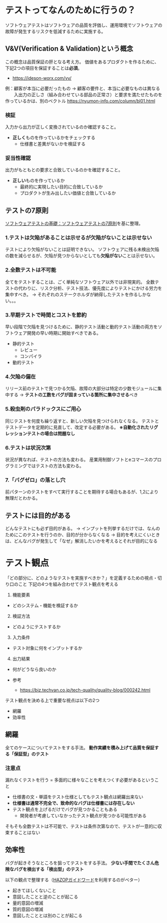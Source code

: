 # テストってなんのために行うの？
ソフトウェアテストはソフトウェアの品質を評価し、運用環境でソフトウェアの故障が発生するリスクを低減するために実施する。

## V&V(Verification & Validation)という概念
この概念は品質保証の肝となる考え方。
価値をあるプロダクトを作るために、下記2つの項目を保証することは**必須**。

- https://ideson-worx.com/vv/

例：顧客が本当に必要だったもの
    -> 顧客の要件と、本当に必要なものは異なる
    　　入出力の正しさ（組み合わせている部品の正常さ）と要求を満たせたものを作っているかは、別のベクトル
    https://nyumon-info.com/column/bl01.html

### 検証
入力から出力が正しく変換されているのか確認すること。
- **正しく**ものを作っているかをチェックする
  - 仕様書と差異がないかを検証する

### 妥当性確認
出力がもともとの要求と合致しているのかを確認すること。
- **正しい**ものを作っているか
  - 最終的に実現したい目的に合致しているか
  - プロダクトが生み出したい価値と合致しているか

## テストの7原則
[ソフトウェアテストの基礎：ソフトウェアテストの7原則](https://appkitbox.com/testkit/knowledge/test/20121112-8#:~:text=%E3%82%BD%E3%83%95%E3%83%88%E3%82%A6%E3%82%A7%E3%82%A2%E3%83%86%E3%82%B9%E3%83%88%E3%81%A8%E3%81%84%E3%81%86%E6%8A%80%E8%A1%93%E5%88%86%E9%87%8E,%E3%81%AE%E3%81%8B%E3%82%92%E8%80%83%E5%AF%9F%E3%81%97%E3%81%BE%E3%81%99%E3%80%82)を基に整理。

### 1.テストは欠陥があることは示せるが欠陥がないことは示せない
テストにより欠陥がないことは証明できない。
ソフトウェアに残る未検出欠陥の数を減らせるが、欠陥が見つからないとしても**欠陥がない**ことは示せない。

### 2.全数テストは不可能
全てをテストすることは、ごく単純なソフトウェア以外では非現実的。
全数テストの代わりに、リスク分析、テスト技法、優先度によりテストにかける労力を集中すべき。
-> それぞれのステークホルダが納得したテストを作るしかない。。。

### 3.早期テストで時間とコストを節約
早い段階で欠陥を見つけるために、静的テスト活動と動的テスト活動の両方をソフトウェア開発の早い時期に開始すべきである。
* 静的テスト
  * レビュー
  * コンパイラ
* 動的テスト

### 4.欠陥の偏在
リリース前のテストで見つかる欠陥、故障の大部分は特定の少数モジュールに集中する
-> **テストの工数をバグが固まっている箇所に集中させる**べき

### 5.殺虫剤のパラドックスにご用心
同じテストを何度も繰り返すと、新しい欠陥を見つけられなくなる。
テストとテストデータを定期的に見直して、改定する必要がある。
**※自動化されたリグレッションテストの場合は問題なし**

### 6.テストは状況次第
状況が異なれば、テストの方法も変わる。
産業用制御ソフトとeコマースのプログラミングではテストの方法も変わる。

### 7.「バグゼロ」の落とし穴
前パターンのテストをすべて実行することを期待する場合もあるが、1,2により無理だとわかる。

## テストには目的がある
どんなテストにも必ず目的がある。
-> インプットを列挙するだけでは、なんのためにこのテストを行うのか、目的が分からなくなる
-> 目的を考えにくいときは、どんなバグが発生して「なぜ」解消したいかを考えるとそれが目的になる

# テスト観点
「どの部分に、どのようなテストを実施すべきか？」を定義するための視点・切り口のこと
下記の4つを組み合わせてテスト観点を考える
1. 機能要素
  - どのシステム・機能を検証するか
2. 検証方法
  - どのようにテストするか
3. 入力条件
  - テスト対象に何をインプットするか
4. 出力結果
  - 何がどうなら良いのか

- 参考
  - https://biz.techvan.co.jp/tech-quality/quality-blog/000242.html

テスト観点を決める上で重要な視点は以下の2つ
- 網羅
- 効率性

## 網羅
全てのケースについてテストをする手法。
**動作実績を積み上げて品質を保証する「保証型」のテスト**

### 注意点
漏れなくテストを行う = 多面的に様々なことを考えつくす必要があるということ
- 仕様書の文・単語をテスト仕様としてもテスト観点は網羅出来ない
- **仕様書は通常不完全で、致命的なバグは仕様書には存在しない**
- テスト観点を上げるだけでバグが見つかることもある
  - 開発者が考慮していなかったテスト観点が見つかる可能性がある

そもそも全数テストは不可能で、テストは条件次第なので、テストが一意的に収束することはない

## 効率性
バグが起きそうなところを狙ってテストをする手法。
**少ない手間でたくさん危険なバグを検出する「検出型」のテスト**

以下の観点で整理する（[HAZOPガイドワード](http://hazop.jp/hazop_basic.html)を利用するのがベター）
- 起きてほしくないこと
- 意図したことと逆のことが起こる
- 量的意図の増減
- 質的意図の増減
- 意図したこととは別のことが起こる
